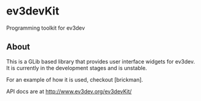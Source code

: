 # ev3devKit
Programming toolkit for ev3dev

## About
This is a GLib based library that provides user interface widgets for ev3dev.
It is currently in the development stages and is unstable.

For an example of how it is used, checkout [brickman].

API docs are at http://www.ev3dev.org/ev3devKit/
